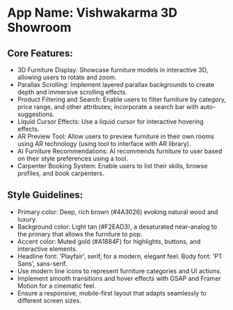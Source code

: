 # **App Name**: Vishwakarma 3D Showroom

## Core Features:

- 3D Furniture Display: Showcase furniture models in interactive 3D, allowing users to rotate and zoom.
- Parallax Scrolling: Implement layered parallax backgrounds to create depth and immersive scrolling effects.
- Product Filtering and Search: Enable users to filter furniture by category, price range, and other attributes; incorporate a search bar with auto-suggestions.
- Liquid Cursor Effects: Use a liquid cursor for interactive hovering effects.
- AR Preview Tool: Allow users to preview furniture in their own rooms using AR technology (using tool to interface with AR library).
- AI Furniture Recommendations: AI recommends furniture to user based on their style preferences using a tool.
- Carpenter Booking System: Enable users to list their skills, browse profiles, and book carpenters.

## Style Guidelines:

- Primary color: Deep, rich brown (#4A3026) evoking natural wood and luxury.
- Background color: Light tan (#F2EAD3), a desaturated near-analog to the primary that allows the furniture to pop.
- Accent color: Muted gold (#A1884F) for highlights, buttons, and interactive elements.
- Headline font: 'Playfair', serif, for a modern, elegant feel. Body font: 'PT Sans', sans-serif.
- Use modern line icons to represent furniture categories and UI actions.
- Implement smooth transitions and hover effects with GSAP and Framer Motion for a cinematic feel.
- Ensure a responsive, mobile-first layout that adapts seamlessly to different screen sizes.
